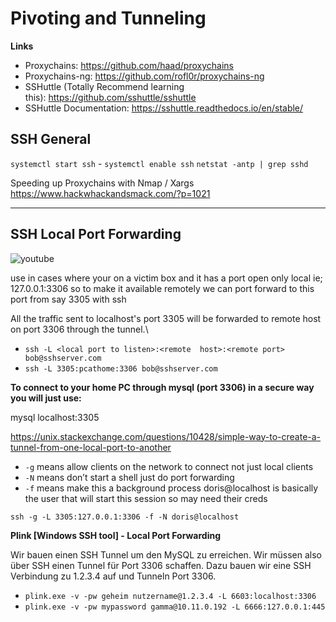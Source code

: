 # Pivoting and Tunneling
**Links**

- Proxychains: https://github.com/haad/proxychains
- Proxychains-ng: https://github.com/rofl0r/proxychains-ng
- SSHuttle (Totally Recommend learning this): https://github.com/sshuttle/sshuttle
- SSHuttle Documentation: https://sshuttle.readthedocs.io/en/stable/


## SSH General
`systemctl start ssh` - `systemctl enable ssh`
`netstat -antp | grep sshd`

Speeding up Proxychains with Nmap / Xargs
https://www.hackwhackandsmack.com/?p=1021

---
## SSH Local Port Forwarding
![youtube](https://www.youtube.com/watch?v=JIsfErEbWGg)


use in cases where your on a victim box and it has a port open only local ie; 127.0.0.1:3306 
so to make it available remotely we can port forward to this port from say 3305 with ssh

All the traffic sent to localhost's port 3305 will be forwarded to remote host on port 3306 through the tunnel.\

* `ssh -L <local port to listen>:<remote  host>:<remote port> bob@sshserver.com` 
* `ssh -L 3305:pcathome:3306 bob@sshserver.com`


**To connect to your home PC through mysql (port 3306) in a secure way you will just use:**

mysql localhost:3305

https://unix.stackexchange.com/questions/10428/simple-way-to-create-a-tunnel-from-one-local-port-to-another
- `-g` means allow clients on the network to connect not just local clients
- `-N` means don’t start a shell just do port forwarding
- `-f` means make this a background process
doris@localhost is basically the user that will start this session so may need their creds

`ssh -g -L 3305:127.0.0.1:3306 -f -N doris@localhost`

**Plink [Windows SSH tool] - Local Port Forwarding**

Wir bauen einen SSH Tunnel um den MySQL zu erreichen.
Wir müssen also über SSH einen Tunnel für Port 3306 schaffen. Dazu bauen wir eine SSH Verbindung zu 1.2.3.4 auf und Tunneln Port 3306.
- `plink.exe -v -pw geheim nutzername@1.2.3.4 -L 6603:localhost:3306`
- `plink.exe -v -pw mypassword gamma@10.11.0.192 -L 6666:127.0.0.1:445`